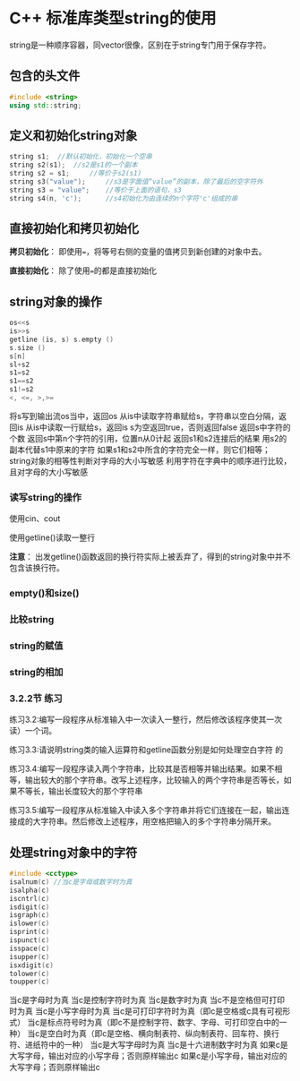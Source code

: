 # C++ 标准库类型string的使用

string是一种顺序容器，同vector很像，区别在于string专门用于保存字符。

## 包含的头文件

```cpp
#include <string>
using std::string;
```

## 定义和初始化string对象

```cpp
string s1;  //默认初始化，初始化一个空串
string s2(s1);  //s2是s1的一个副本
string s2 = s1;     //等价于s2(s1)
string s3("value");     //s3是字面值“value”的副本，除了最后的空字符外
string s3 = "value";    //等价于上面的语句，s3
string s4(n, 'c');      //s4初始化为由连续的n个字符'c'组成的串
```

## 直接初始化和拷贝初始化

**拷贝初始化**：
即使用`=`，将等号右侧的变量的值拷贝到新创建的对象中去。

**直接初始化**：
除了使用`=`的都是直接初始化

## string对象的操作

```cpp
os<<s
is>>s
getline (is, s) s.empty ()
s.size ()
s[n]
sl+s2
s1=s2
s1==s2
s1!=s2
<, <=, >,>=
```

将s写到输出流os当中，返回os
从is中读取字符串赋给s，字符串以空白分隔，返回is
从is中读取一行赋给s，返回is
s为空返回true，否则返回false
返回s中字符的个数
返回s中第n个字符的引用，位置n从0计起
返回s1和s2连接后的结果
用s2的副本代替s1中原来的字符
如果s1和s2中所含的字符完全一样，则它们相等； string对象的相等性判断对字母的大小写敏感
利用字符在字典中的顺序进行比较，且对字母的大小写敏感

### 读写string的操作

使用cin、cout

使用getline()读取一整行

**注意**：
出发getline()函数返回的换行符实际上被丢弃了，得到的string对象中并不包含该换行符。

### empty()和size()

### 比较string

### string的赋值

### string的相加

### 3.2.2节 练习

练习3.2:编写一段程序从标准输入中一次读入一整行，然后修改该程序使其一次读）一个词。

练习3.3:请说明string类的输入运算符和getline函数分别是如何处理空白字符 的

练习3.4:编写一段程序读入两个字符串，比较其是否相等并输出结果。如果不相等，输出较大的那个字符串。改写上述程序，比较输入的两个字符串是否等长，如果不等长，输出长度较大的那个字符串

练习3.5:编写一段程序从标准输入中读入多个字符串并将它们连接在一起，输出连接成的大字符串。然后修改上述程序，用空格把输入的多个字符串分隔开来。

## 处理string对象中的字符

```cpp
#include <cctype>
isalnum(c) //当c是字母或数字时为真
isalpha(c) 
iscntrl(c) 
isdigit(c) 
isgraph(c) 
islower(c) 
isprint(c) 
ispunct(c) 
isspace(c) 
isupper(c) 
isxdigit(c) 
tolower(c) 
toupper(c)
```


当c是字母时为真
当c是控制字符时为真
当c是数字时为真
当c不是空格但可打印时为真
当c是小写字母时为真
当c是可打印字符时为真（即c是空格或c具有可视形式）
当c是标点符号时为真（即c不是控制字符、数字、字母、可打印空白中的一种）
当c是空白时为真（即c是空格、横向制表符、纵向制表符、回车符、换行符、进纸符中的一种）
当c是大写字母时为真
当c是十六进制数字时为真
如果c是大写字母，输出对应的小写字母；否则原样输出c
如果c是小写字母，输出对应的大写字母；否则原样输出c
